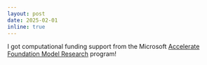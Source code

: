 ```yaml
---
layout: post
date: 2025-02-01
inline: true
---
```


I got computational funding support from the Microsoft [Accelerate Foundation Model Research](https://www.microsoft.com/en-us/research/collaboration/accelerating-foundation-models-research/) program!